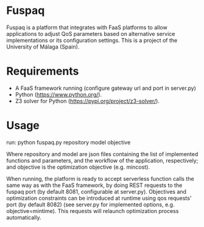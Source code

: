 # Fuspaq
Fuspaq is a platform that integrates with FaaS platforms to allow applications to adjust QoS parameters based on alternative service implementations or its configuration settings.
This is a project of the University of Málaga (Spain).

# Requirements

- A FaaS framework running (configure gateway url and port in server.py)
- Python (https://www.python.org/).
- Z3 solver for Python (https://pypi.org/project/z3-solver/).

# Usage

run:  python fuspaq.py repository model objective

Where repository and model are json files containing the list of implemented functions and parameters, and the workflow of the application, respectively; and objective is the optimization objective (e.g. mincost).

When running, the platform is ready to accept serverless function calls the same way as with the FaaS framework, by doing REST requests to the fuspaq port (by default 8081, configurable at server.py).
Objectives and optimization constraints can be introduced at runtime using qos requests' port (by default 8082) (see server.py for implemented options, e.g. objective=mintime). This requests will relaunch optimization process automatically.
